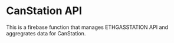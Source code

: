 # CanStation API

This is a firebase function that manages ETHGASSTATION API and aggregrates data for CanStation. 